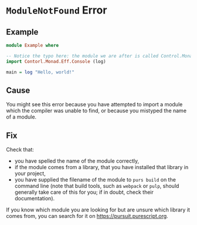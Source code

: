 # `ModuleNotFound` Error

## Example

```purescript
module Example where

-- Notice the typo here: the module we are after is called Control.Monad.Eff.Console.
import Contorl.Monad.Eff.Console (log)

main = log "Hello, world!"
```

## Cause

You might see this error because you have attempted to import a module which the compiler was unable to find, or because you mistyped the name of a module.

## Fix

Check that:

- you have spelled the name of the module correctly,
- if the module comes from a library, that you have installed that library in your project,
- you have supplied the filename of the module to `purs build` on the command line (note that build tools, such as `webpack` or `pulp`, should generally take care of this for you; if in doubt, check their documentation).

If you know which module you are looking for but are unsure which library it comes from, you can search for it on <https://pursuit.purescript.org>.

